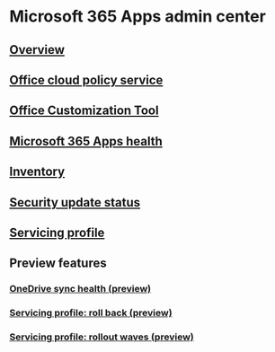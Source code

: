 # Microsoft 365 Apps admin center
## [Overview](overview.md)
## [Office cloud policy service](overview-office-cloud-policy-service.md)
## [Office Customization Tool](overview-office-customization-tool.md)
## [Microsoft 365 Apps health](microsoft-365-apps-health.md)
## [Inventory](inventory.md)
## [Security update status](security-update-status.md)
## [Servicing profile](servicing-profile.md)

## Preview features
### [OneDrive sync health (preview)](/onedrive/sync-health)
### [Servicing profile: roll back (preview)](servicing-profile.md#roll-back-to-a-previous-version-preview)
### [Servicing profile: rollout waves (preview)](servicing-profile.md#create-rollout-waves-preview)
